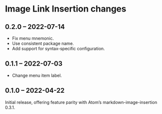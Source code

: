 # Image Link Insertion changes

## 0.2.0 – 2022-07-14
- Fix menu mnemonic.
- Use consistent package name.
- Add support for syntax-specific configuration.

## 0.1.1 – 2022-07-03
- Change menu item label.

## 0.1.0 – 2022-04-22
Initial release, offering feature parity with Atom’s markdown-image-insertion 0.3.1.
